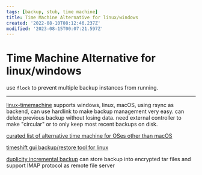 ```yaml
---
tags: [backup, stub, time machine]
title: Time Machine Alternative for linux/windows
created: '2022-08-10T08:12:46.237Z'
modified: '2023-08-15T00:07:21.597Z'
---
```


# Time Machine Alternative for linux/windows

use `flock` to prevent multiple backup instances from running.

----

[linux-timemachine](https://github.com/cytopia/linux-timemachine#star-features) supports windows, linux, macOS, using rsync as backend, can use hardlink to make backup management very easy. can delete previous backup without losing data. need external controller to make "circular" or to only keep most recent backups on disk.

[curated list of alternative time machine for OSes other than macOS](https://alternativeto.net/software/time-machine/?platform=linux&p=2)

[timeshift gui backup/restore tool for linux](https://alternativeto.net/software/timeshift/about/)

[duplicity incremental backup](https://duplicity.gitlab.io/) can store backup into encrypted tar files and support IMAP protocol as remote file server


